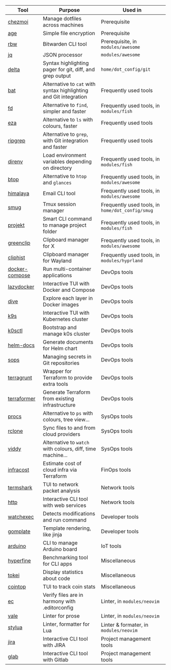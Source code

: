 | Tool                                                               | Purpose                                                           | Used in                                          |
|--------------------------------------------------------------------|-------------------------------------------------------------------|--------------------------------------------------|
| [chezmoi](https://github.com/twpayne/chezmoi)                      | Manage dotfiles across machines                                   | Prerequisite                                     |
| [age](https://github.com/FiloSottile/age)                          | Simple file encryption                                            | Prerequisite                                     |
| [rbw](https://github.com/dynamotn/rbw)                             | Bitwarden CLI tool                                                | Prerequisite, in `modules/awesome`               |
| [jq](https://github.com/stedolan/jq)                               | JSON processor                                                    | `modules/awesome`                                |
| [delta](https://github.com/dandavison/delta)                       | Syntax highlighting pager for git, diff, and grep output          | `home/dot_config/git`                            |
| [bat](https://github.com/sharkdp/bat)                              | Alternative to `cat` with syntax highlighting and Git integration | Frequently used tools                            |
| [fd](https://github.com/sharkdp/fd)                                | Alternative to `find`, simpler and faster                         | Frequently used tools, in `modules/fish`         |
| [eza](https://github.com/eza-community/eza)                        | Alternative to `ls` with colours, faster                          | Frequently used tools                            |
| [ripgrep](https://github.com/BurntSushi/ripgrep)                   | Alternative to `grep`, with Git integration and faster            | Frequently used tools                            |
| [direnv](https://github.com/direnv/direnv)                         | Load environment variables depending on directory                 | Frequently used tools, in `modules/fish`         |
| [btop](https://github.com/aristocratos/btop)                       | Alternative to `htop` and `glances`                               | Frequently used tools, in `modules/awesome`      |
| [himalaya](https://github.com/soywod/himalaya)                     | Email CLI tool                                                    | Frequently used tools, in `modules/awesome`      |
| [smug](https://github.com/ivaaaan/smug)                            | Tmux session manager                                              | Frequently used tools, in `home/dot_config/smug` |
| [projekt](https://github.com/dynamotn/projekt)                     | Smart CLI command to manage project folder                        | Frequently used tools, in `modules/fish`         |
| [greenclip](https://github.com/erebe/greenclip)                    | Clipboard manager for X                                           | Frequently used tools, in `modules/awesome`      |
| [cliphist](https://github.com/sentriz/cliphist)                    | Clipboard manager for Wayland                                     | Frequently used tools, in `modules/hyprland`     |
| [docker-compose](https://github.com/docker/compose)                | Run multi-container applications                                  | DevOps tools                                     |
| [lazydocker](https://github.com/jesseduffield/lazydocker)          | Interactive TUI with Docker and Compose                           | DevOps tools                                     |
| [dive](https://github.com/wagoodman/dive)                          | Explore each layer in Docker images                               | DevOps tools                                     |
| [k9s](https://github.com/derailed/k9s)                             | Interactive TUI with Kubernetes cluster                           | DevOps tools                                     |
| [k0sctl](https://github.com/k0sproject/k0sctl)                     | Bootstrap and manage k0s cluster                                  | DevOps tools                                     |
| [helm-docs](https://github.com/norwoodj/helm-docs)                 | Generate documents for Helm chart                                 | DevOps tools                                     |
| [sops](https://github.com/getsops/sops)                            | Managing secrets in Git repositories                              | DevOps tools                                     |
| [terragrunt](https://github.com/gruntwork-io/terragrunt)           | Wrapper for Terraform to provide extra tools                      | DevOps tools                                     |
| [terraformer](https://github.com/GoogleCloudPlatform/terraformer)  | Generate Terraform from existing infrastructure                   | DevOps tools                                     |
| [procs](https://github.com/dalance/procs)                          | Alternative to `ps` with colours, tree view...                    | SysOps tools                                     |
| [rclone](https://github.com/rclone/rclone)                         | Sync files to and from cloud providers                            | SysOps tools                                     |
| [viddy](https://github.com/sachaos/viddy)                          | Alternative to `watch` with colours, diff, time machine...        | SysOps tools                                     |
| [infracost](https://github.com/infracost/infracost)                | Estimate cost of cloud infra via Terraform                        | FinOps tools                                     |
| [termshark](https://github.com/gcla/termshark)                     | TUI to network packet analysis                                    | Network tools                                    |
| [http](https://github.com/httpie/cli)                              | Interactive CLI tool with web services                            | Network tools                                    |
| [watchexec](https://github.com/watchexec/watchexec)                | Detects modifications and run command                             | Developer tools                                  |
| [gomplate](https://github.com/hairyhenderson/gomplate)             | Template rendering, like jinja                                    | Developer tools                                  |
| [arduino](https://github.com/arduino/arduino-cli)                  | CLI to manage Arduino board                                       | IoT tools                                        |
| [hyperfine](https://github.com/sharkdp/hyperfine)                  | Benchmarking tool for CLI apps                                    | Miscellaneous                                    |
| [tokei](https://github.com/XAMPPRocky/tokei)                       | Display statistics about code                                     | Miscellaneous                                    |
| [cointop](https://github.com/arduino/arduino-cli)                  | TUI to track coin stats                                           | Miscellaneous                                    |
| [ec](https://github.com/editorconfig-checker/editorconfig-checker) | Verify files are in harmony with .editorconfig                    | Linter, in `modules/neovim`                      |
| [vale](https://github.com/errata-ai/vale)                          | Linter for prose                                                  | Linter, in `modules/neovim`                      |
| [stylua](https://github.com/JohnnyMorganz/StyLua)                  | Linter, formatter for Lua                                         | Linter & formater, in `modules/neovim`           |
| [jira](https://github.com/ankitpokhrel/jira-cli)                   | Interactive CLI tool with JIRA                                    | Project management tools                         |
| [glab](https://gitlab.com/gitlab-org/cli)                          | Interactive CLI tool with Gitlab                                  | Project management tools                         |
